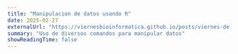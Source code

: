 ```yaml
---
title: "Manipulacion de datos usando R"
date: 2025-02-27
externalUrl: "https://viernesbioinformatica.github.io/posts/viernes-de-bioinformatica-2025/viernes-3/Untitled.html"
summary: "Uso de diversos comandos para manipular datos"
showReadingTime: false
---
```


